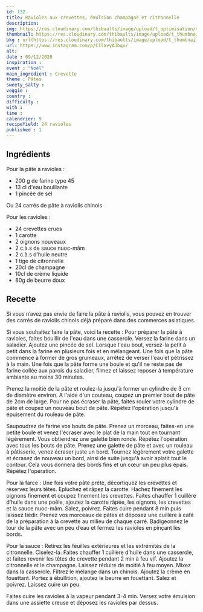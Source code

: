 ```yaml
---
id: 132
title: Ravioles aux crevettes, émulsion champagne et citronnelle
description: 
img: https://res.cloudinary.com/thibaults/image/upload/t_optimisation/v1607508153/Recipes/20201209_ravioles_crevettes_champagne.jpg
thumbnail: https://res.cloudinary.com/thibaults/image/upload/t_thumbnail_josie/v1607508153/Recipes/20201209_ravioles_crevettes_champagne.jpg
bkg : url(https://res.cloudinary.com/thibaults/image/upload/t_thumbnail_josie/v1607508153/Recipes/20201209_ravioles_crevettes_champagne.jpg)
url: https://www.instagram.com/p/CIlavyAJbqx/
alt: 
date : 09/12/2020
inspiration : 
event : "Noël"
main_ingredient : Crevette
theme : Pâtes
sweety_salty : 
veggie : 
country :
difficulty :
with : 
time : 
calendrier: 9
recipeYield: 24 ravioles
published : 1
---
```


## Ingrédients
Pour la pâte à ravioles :
 - 200 g de farine type 45
 - 13 cl d'eau bouillante
 - 1 pincée de sel 

Ou 24 carrés de pâte à raviolis chinois 

Pour les ravioles :
 - 24 crevettes crues
 - 1 carotte
 - 2 oignons nouveaux
 - 2 c.à.s de sauce nuoc-mâm
 - 2 c.à.s d’huile neutre
 - 1 tige de citronnelle
 - 20cl de champagne
 - 10cl de crème liquide
 - 80g de beurre doux

## Recette
Si vous n’avez pas envie de faire la pâte à raviolis, vous pouvez en trouver des carrés de raviolis chinois déjà préparé dans des commerces asiatiques. 

Si vous souhaitez faire la pâte, voici la recette : Pour préparer la pâte à ravioles, faites bouillir de l'eau dans une casserole. Versez la farine dans un saladier. Ajoutez une pincée de sel. Lorsque l'eau bout, versez-la petit à petit dans la farine en plusieurs fois et en mélangeant. Une fois que la pâte commence à former de gros grumeaux, arrêtez de verser l'eau et pétrissez à la main. Une fois que la pâte forme une boule et qu'il ne reste pas de farine collée aux parois du saladier, filmez et laissez reposer à température ambiante au moins 30 minutes.

Prenez la moitié de la pâte et roulez-la jusqu'à former un cylindre de 3 cm de diamètre environ. A l'aide d'un couteau, coupez un premier bout de pâte de 2cm de large. Pour ne pas écraser la pâte, faites rouler votre cylindre de pâte et coupez un nouveau bout de pâte. Répétez l'opération jusqu'à épuisement du rouleau de pâte. 

Saupoudrez de farine vos bouts de pâte. Prenez un morceau, faites-en une petite boule et venez l'écraser avec le plat de la main tout en tournant légèrement. Vous obtiendrez une galette bien ronde. Répétez l'opération avec tous les bouts de pâte. Prenez une galette de pâte et avec un rouleau à pâtisserie, venez écraser juste un bord. Tournez légèrement votre galette et écrasez de nouveau un bord, ainsi de suite jusqu'à avoir aplatit tout le contour. Cela vous donnera des bords fins et un cœur un peu plus épais. Répétez l'opération.

Pour la farce : 
Une fois votre pâte prête, décortiquez les crevettes et réservez leurs têtes. Epluchez et râpez la carotte. Hachez finement les oignons finement et coupez finement les crevettes. Faites chauffer 1 cuillère d’huile dans une poêle, ajoutez la carotte râpée, les oignons, les crevettes et la sauce nuoc-mâm. Salez, poivrez. Faites cuire pendant 8 min puis laissez tiédir. Prenez vos morceaux de pâtes et déposez une cuillère à café de la préparation à la crevette au milieu de chaque carré. Badigeonnez le tour de la pâte avec un peu d’eau et fermez les ravioles en pinçant les bords.

Pour la sauce : Retirez les feuilles extérieures et les extrémités de la citronnelle. Ciselez-la.  Faites chauffer 1 cuillère d’huile dans une casserole, et faites revenir les têtes de crevette pendant 2 min à feu vif. Ajoutez la citronnelle et le champagne. Laissez réduire de moitié à feu moyen. Mixez dans la casserole. Filtrez le mélange dans un chinois. Ajoutez la crème en fouettant. Portez à ébullition, ajoutez le beurre en fouettant. Salez et poivrez. Laissez cuire un peu.

Faites cuire les ravioles à la vapeur pendant 3-4 min. Versez votre émulsion dans une assiette creuse et déposez les ravioles par dessus.